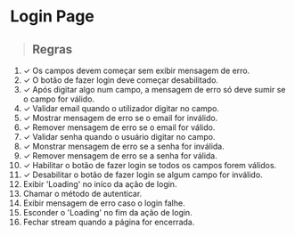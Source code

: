 # Login Page

> ## Regras
1. ✓ Os campos devem começar sem exibir mensagem de erro.
2. ✓ O botão de fazer login deve começar desabilitado.
3. ✓ Após digitar algo num campo, a mensagem de erro só deve sumir se o campo for válido.
4. ✓ Validar email quando o utilizador digitar no campo.
5. ✓ Mostrar mensagem de erro se o email for inválido.
6. ✓ Remover mensagem de erro se o email for válido.
7. ✓ Validar senha quando o usuário digitar no campo.
8. ✓ Monstrar mensagem de erro se a senha for inválida.
9. ✓ Remover mensagem de erro se a senha for válida.
10. ✓ Habilitar o botão de fazer login se todos os campos forem válidos.
11. ✓ Desabilitar o botão de fazer login se algum campo for inválido.
12. Exibir 'Loading' no iníco da ação de login.
13. Chamar o método de autenticar.
14. Exibir mensagem de erro caso o login falhe.
15. Esconder o 'Loading' no fim da ação de login.
16. Fechar stream quando a página for encerrada.

